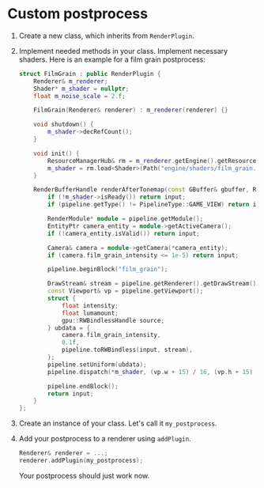 # Custom postprocess

1. Create a new class, which inherits from `RenderPlugin`.
2. Implement needed methods in your class. Implement necessary shaders. Here is an example for a film grain postprocess:

	```cpp
	struct FilmGrain : public RenderPlugin {
		Renderer& m_renderer;
		Shader* m_shader = nullptr;
		float m_noise_scale = 2.f;

		FilmGrain(Renderer& renderer) : m_renderer(renderer) {}

		void shutdown() {
			m_shader->decRefCount();
		}

		void init() {
			ResourceManagerHub& rm = m_renderer.getEngine().getResourceManager();
			m_shader = rm.load<Shader>(Path("engine/shaders/film_grain.hlsl"));
		}

		RenderBufferHandle renderAfterTonemap(const GBuffer& gbuffer, RenderBufferHandle input, Pipeline& pipeline) override {
			if (!m_shader->isReady()) return input;
			if (pipeline.getType() != PipelineType::GAME_VIEW) return input;

			RenderModule* module = pipeline.getModule();
			EntityPtr camera_entity = module->getActiveCamera();
			if (!camera_entity.isValid()) return input;

			Camera& camera = module->getCamera(*camera_entity);
			if (camera.film_grain_intensity <= 1e-5) return input;

			pipeline.beginBlock("film_grain");

			DrawStream& stream = pipeline.getRenderer().getDrawStream();
			const Viewport& vp = pipeline.getViewport();
			struct {
				float intensity;
				float lumamount;
				gpu::RWBindlessHandle source;
			} ubdata = {
				camera.film_grain_intensity,
				0.1f,
				pipeline.toRWBindless(input, stream),
			};
			pipeline.setUniform(ubdata);
			pipeline.dispatch(*m_shader, (vp.w + 15) / 16, (vp.h + 15) / 16, 1);

			pipeline.endBlock();
			return input;
		}
	};
	```
	
3. Create an instance of your class. Let's call it `my_postprocess`.
4. Add your postprocess to a renderer using `addPlugin`.

	```cpp
	Renderer& renderer = ...;
	renderer.addPlugin(my_postprocess);
	```

	Your postprocess should just work now.